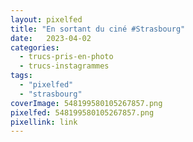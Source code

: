 ```yaml
---
layout: pixelfed
title: "En sortant du ciné #Strasbourg"
date:   2023-04-02
categories: 
  - trucs-pris-en-photo
  - trucs-instagrammes
tags: 
  - "pixelfed"
  - "strasbourg"
coverImage: 548199580105267857.png
pixelfed: 548199580105267857.png
pixellink: link
---
```

